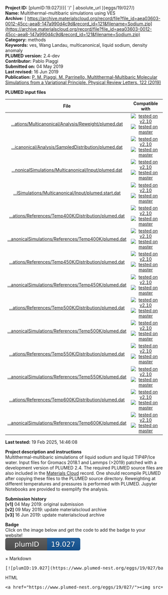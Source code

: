 **Project ID:** [plumID:19.027]({{ '/' | absolute_url }}eggs/19/027/)  
**Name:**  Multithermal-multibaric simulations using VES  
**Archive:** [ https://archive.materialscloud.org/record/file?file_id=aea03603-0012-45cc-aea8-147a990d4c9d&record_id=121&filename=Sodium.zip](https://archive.materialscloud.org/record/file?file_id=aea03603-0012-45cc-aea8-147a990d4c9d&record_id=121&filename=Sodium.zip)  
**Category:**  methods  
**Keywords:**  ves, Wang Landau, multicanonical, liquid sodium, density anomaly  
**PLUMED version:**  2.4-dev  
**Contributor:**  Pablo Piaggi  
**Submitted on:** 04 May 2019  
**Last revised:** 16 Jun 2019  
**Publication:** [P. M. Piaggi, M. Parrinello, Multithermal-Multibaric Molecular Simulations from a Variational Principle. Physical Review Letters. 122 (2019)](http://dx.doi.org/10.1103/PhysRevLett.122.050601)  
  
**PLUMED input files**  
  
| File     | Compatible with |  
|:--------:|:--------:|  
| [...ations/Multicanonical/Analysis/Reweight/plumed.dat](./data/MulticanonicalSimulations/Multicanonical/Analysis/Reweight/plumed.dat.md) |  [![tested on v2.10](https://img.shields.io/badge/v2.10-passing-green.svg)](data/MulticanonicalSimulations/Multicanonical/Analysis/Reweight/plumed.dat.plumed.stderr) [![tested on master](https://img.shields.io/badge/master-passing-green.svg)](data/MulticanonicalSimulations/Multicanonical/Analysis/Reweight/plumed.dat.plumed_master.stderr) |  
| [...icanonical/Analysis/SampledDistribution/plumed.dat](./data/MulticanonicalSimulations/Multicanonical/Analysis/SampledDistribution/plumed.dat.md) |  [![tested on v2.10](https://img.shields.io/badge/v2.10-passing-green.svg)](data/MulticanonicalSimulations/Multicanonical/Analysis/SampledDistribution/plumed.dat.plumed.stderr) [![tested on master](https://img.shields.io/badge/master-failed-red.svg)](data/MulticanonicalSimulations/Multicanonical/Analysis/SampledDistribution/plumed.dat.plumed_master.stderr) |  
| [...nonicalSimulations/Multicanonical/Input/plumed.dat](./data/MulticanonicalSimulations/Multicanonical/Input/plumed.dat.md) |  [![tested on v2.10](https://img.shields.io/badge/v2.10-passing-green.svg)](data/MulticanonicalSimulations/Multicanonical/Input/plumed.dat.plumed.stderr) [![tested on master](https://img.shields.io/badge/master-passing-green.svg)](data/MulticanonicalSimulations/Multicanonical/Input/plumed.dat.plumed_master.stderr) |  
| [...lSimulations/Multicanonical/Input/plumed.start.dat](./data/MulticanonicalSimulations/Multicanonical/Input/plumed.start.dat.md) |  [![tested on v2.10](https://img.shields.io/badge/v2.10-passing-green.svg)](data/MulticanonicalSimulations/Multicanonical/Input/plumed.start.dat.plumed.stderr) [![tested on master](https://img.shields.io/badge/master-passing-green.svg)](data/MulticanonicalSimulations/Multicanonical/Input/plumed.start.dat.plumed_master.stderr) |  
| [...ations/References/Temp400K/Distribution/plumed.dat](./data/MulticanonicalSimulations/References/Temp400K/Distribution/plumed.dat.md) |  [![tested on v2.10](https://img.shields.io/badge/v2.10-passing-green.svg)](data/MulticanonicalSimulations/References/Temp400K/Distribution/plumed.dat.plumed.stderr) [![tested on master](https://img.shields.io/badge/master-failed-red.svg)](data/MulticanonicalSimulations/References/Temp400K/Distribution/plumed.dat.plumed_master.stderr) |  
| [...anonicalSimulations/References/Temp400K/plumed.dat](./data/MulticanonicalSimulations/References/Temp400K/plumed.dat.md) |  [![tested on v2.10](https://img.shields.io/badge/v2.10-passing-green.svg)](data/MulticanonicalSimulations/References/Temp400K/plumed.dat.plumed.stderr) [![tested on master](https://img.shields.io/badge/master-passing-green.svg)](data/MulticanonicalSimulations/References/Temp400K/plumed.dat.plumed_master.stderr) |  
| [...ations/References/Temp450K/Distribution/plumed.dat](./data/MulticanonicalSimulations/References/Temp450K/Distribution/plumed.dat.md) |  [![tested on v2.10](https://img.shields.io/badge/v2.10-passing-green.svg)](data/MulticanonicalSimulations/References/Temp450K/Distribution/plumed.dat.plumed.stderr) [![tested on master](https://img.shields.io/badge/master-failed-red.svg)](data/MulticanonicalSimulations/References/Temp450K/Distribution/plumed.dat.plumed_master.stderr) |  
| [...anonicalSimulations/References/Temp450K/plumed.dat](./data/MulticanonicalSimulations/References/Temp450K/plumed.dat.md) |  [![tested on v2.10](https://img.shields.io/badge/v2.10-passing-green.svg)](data/MulticanonicalSimulations/References/Temp450K/plumed.dat.plumed.stderr) [![tested on master](https://img.shields.io/badge/master-passing-green.svg)](data/MulticanonicalSimulations/References/Temp450K/plumed.dat.plumed_master.stderr) |  
| [...ations/References/Temp500K/Distribution/plumed.dat](./data/MulticanonicalSimulations/References/Temp500K/Distribution/plumed.dat.md) |  [![tested on v2.10](https://img.shields.io/badge/v2.10-passing-green.svg)](data/MulticanonicalSimulations/References/Temp500K/Distribution/plumed.dat.plumed.stderr) [![tested on master](https://img.shields.io/badge/master-failed-red.svg)](data/MulticanonicalSimulations/References/Temp500K/Distribution/plumed.dat.plumed_master.stderr) |  
| [...anonicalSimulations/References/Temp500K/plumed.dat](./data/MulticanonicalSimulations/References/Temp500K/plumed.dat.md) |  [![tested on v2.10](https://img.shields.io/badge/v2.10-passing-green.svg)](data/MulticanonicalSimulations/References/Temp500K/plumed.dat.plumed.stderr) [![tested on master](https://img.shields.io/badge/master-passing-green.svg)](data/MulticanonicalSimulations/References/Temp500K/plumed.dat.plumed_master.stderr) |  
| [...ations/References/Temp550K/Distribution/plumed.dat](./data/MulticanonicalSimulations/References/Temp550K/Distribution/plumed.dat.md) |  [![tested on v2.10](https://img.shields.io/badge/v2.10-passing-green.svg)](data/MulticanonicalSimulations/References/Temp550K/Distribution/plumed.dat.plumed.stderr) [![tested on master](https://img.shields.io/badge/master-failed-red.svg)](data/MulticanonicalSimulations/References/Temp550K/Distribution/plumed.dat.plumed_master.stderr) |  
| [...anonicalSimulations/References/Temp550K/plumed.dat](./data/MulticanonicalSimulations/References/Temp550K/plumed.dat.md) |  [![tested on v2.10](https://img.shields.io/badge/v2.10-passing-green.svg)](data/MulticanonicalSimulations/References/Temp550K/plumed.dat.plumed.stderr) [![tested on master](https://img.shields.io/badge/master-passing-green.svg)](data/MulticanonicalSimulations/References/Temp550K/plumed.dat.plumed_master.stderr) |  
| [...ations/References/Temp600K/Distribution/plumed.dat](./data/MulticanonicalSimulations/References/Temp600K/Distribution/plumed.dat.md) |  [![tested on v2.10](https://img.shields.io/badge/v2.10-passing-green.svg)](data/MulticanonicalSimulations/References/Temp600K/Distribution/plumed.dat.plumed.stderr) [![tested on master](https://img.shields.io/badge/master-failed-red.svg)](data/MulticanonicalSimulations/References/Temp600K/Distribution/plumed.dat.plumed_master.stderr) |  
| [...anonicalSimulations/References/Temp600K/plumed.dat](./data/MulticanonicalSimulations/References/Temp600K/plumed.dat.md) |  [![tested on v2.10](https://img.shields.io/badge/v2.10-passing-green.svg)](data/MulticanonicalSimulations/References/Temp600K/plumed.dat.plumed.stderr) [![tested on master](https://img.shields.io/badge/master-passing-green.svg)](data/MulticanonicalSimulations/References/Temp600K/plumed.dat.plumed_master.stderr) |  
  
**Last tested:**  19 Feb 2025, 14:46:08
  
**Project description and instructions**  
Multithermal-multibaric simulations of liquid sodium and liquid TIP4P/Ice water. Input files for Gromacs 2018.1 and Lammps (>2019) patched with a development version of PLUMED 2.4. The required PLUMED source files are also included in the [Materials Cloud](https://archive.materialscloud.org/2019.0016/v2) record. One should recompile PLUMED after copying these files to the PLUMED source directory. Reweighting at different temperatures and pressures is performed with PLUMED. Jupyter Notebooks are provided to exemplify the analysis.

  
**Submission history**  
**[v1]** 04 May 2019: original submission  
**[v2]** 09 May 2019: update materialscloud archive  
**[v3]** 16 Jun 2019: update materialscloud archive  
  
**Badge**  
Click on the image below and get the code to add the badge to your website!  
<img src="./badge.svg" alt="plumeDnest:19.027" id="myBtn" class="badge">
<div id="myModal" class="modal">
  <div class="modal-content">
    <span class="close">&times;</span>
    Markdown<pre>[![plumID:19.027](https://www.plumed-nest.org/eggs/19/027/badge.svg)](https://www.plumed-nest.org/eggs/19/027/)</pre>
    HTML<pre>&lt;a href="https://www.plumed-nest.org/eggs/19/027/"&gt;&lt;img src="https://www.plumed-nest.org/eggs/19/027/badge.svg" alt="plumID:19.027"&gt;&lt;/a&gt;</pre>
  </div>
</div>

